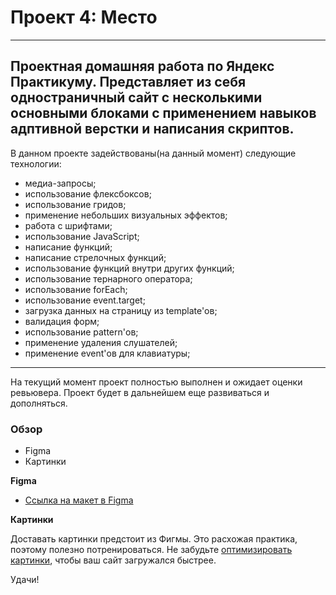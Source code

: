# Проект 4: Место

---
Проектная домашняя работа по Яндекс Практикуму. Представляет из себя одностраничный сайт с несколькими основными блоками с применением навыков адптивной верстки и написания скриптов.
---
В данном проекте задействованы(на данный момент) следующие технологии:
* медиа-запросы;
* использование флексбоксов;
* использование гридов;
* применение небольших визуальных эффектов;
* работа с шрифтами;
* использование JavaScript;
* написание функций;
* написание стрелочных функций;
* использование функций внутри других функций;
* использование тернарного оператора;
* использование forEach;
* использование event.target;
* загрузка данных на страницу из template'ов;
* валидация форм;
* использование pattern'ов;
* применение удаления слушателей;
* применение event'ов для клавиатуры;
---
На текущий момент проект полностью выполнен и ожидает оценки ревьювера.
Проект будет в дальнейшем еще развиваться и дополняться.

### Обзор

* Figma
* Картинки

**Figma**

* [Ссылка на макет в Figma](https://www.figma.com/file/StZjf8HnoeLdiXS7dYrLAh/JavaScript.-Sprint-4)

**Картинки**

Доставать картинки предстоит из Фигмы. Это расхожая практика, поэтому полезно потренироваться.
Не забудьте [оптимизировать картинки](https://tinypng.com/), чтобы ваш сайт загружался быстрее.

Удачи!
